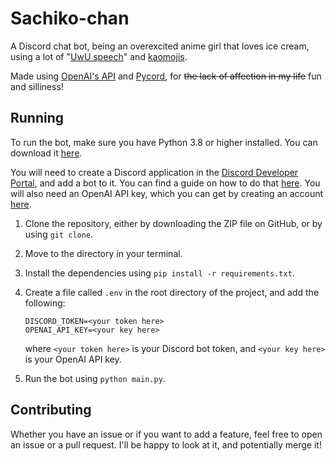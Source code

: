 # Sachiko-chan
A Discord chat bot, being an overexcited anime girl that loves ice cream, using a lot of "[UwU speech](https://www.urbandictionary.com/define.php?term=UwU%20Speech)" and [kaomojis](https://en.wikipedia.org/wiki/Emoticon#Japanese_(kaomoji)).

Made using [OpenAI's API](https://platform.openai.com/docs/api-reference/chat) and [Pycord](https://pycord.dev), for ~~the lack of affection in my life~~ fun and silliness!

## Running
To run the bot, make sure you have Python 3.8 or higher installed. You can download it [here](https://www.python.org/downloads/).

You will need to create a Discord application in the [Discord Developer Portal](https://discord.com/developers/applications), and add a bot to it. You can find a guide on how to do that [here](https://discordpy.readthedocs.io/en/stable/discord.html).
You will also need an OpenAI API key, which you can get by creating an account [here](https://beta.openai.com/).

1. Clone the repository, either by downloading the ZIP file on GitHub, or by using `git clone`.
2. Move to the directory in your terminal.
3. Install the dependencies using `pip install -r requirements.txt`.
4. Create a file called `.env` in the root directory of the project, and add the following:

    ```
    DISCORD_TOKEN=<your token here>
    OPENAI_API_KEY=<your key here>
    ```

    where `<your token here>` is your Discord bot token, and `<your key here>` is your OpenAI API key.

5. Run the bot using `python main.py`.

## Contributing
Whether you have an issue or if you want to add a feature, feel free to open an issue or a pull request. I'll be happy to look at it, and potentially merge it!